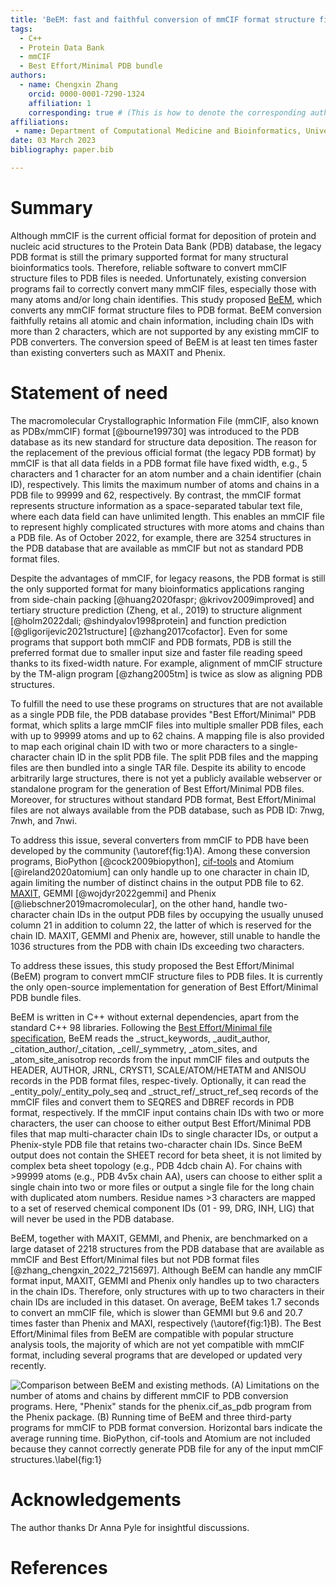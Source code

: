 ```yaml
---
title: 'BeEM: fast and faithful conversion of mmCIF format structure files to PDB format'
tags:
  - C++
  - Protein Data Bank
  - mmCIF
  - Best Effort/Minimal PDB bundle
authors:
  - name: Chengxin Zhang
    orcid: 0000-0001-7290-1324
    affiliation: 1
    corresponding: true # (This is how to denote the corresponding author)
affiliations:
 - name: Department of Computational Medicine and Bioinformatics, University of Michigan, Ann Arbor, MI 48109, USA
date: 03 March 2023
bibliography: paper.bib

---
```


# Summary

Although mmCIF is the current official format for deposition of protein and nucleic acid structures to the Protein Data Bank (PDB) database, the legacy PDB format is still the primary supported format for many structural bioinformatics tools. Therefore, reliable software to convert mmCIF structure files to PDB files is needed. Unfortunately, existing conversion programs fail to correctly convert many mmCIF files, especially those with many atoms and/or long chain identifies.
This study proposed [BeEM](https://github.com/kad-ecoli/BeEM), which converts any mmCIF format structure files to PDB format. BeEM conversion faithfully retains all atomic and chain information, including chain IDs with more than 2 characters, which are not supported by any existing mmCIF to PDB converters. The conversion speed of BeEM is at least ten times faster than existing converters such as MAXIT and Phenix.

# Statement of need

The macromolecular Crystallographic Information File (mmCIF, also known as PDBx/mmCIF) format [@bourne199730] was introduced to the PDB database as its new standard for structure data deposition. The reason for the replacement of the previous official format (the legacy PDB format) by mmCIF is that all data fields in a PDB format file have fixed width, e.g., 5 characters and 1 character for an atom number and a chain identifier (chain ID), respectively. This limits the maximum number of atoms and chains in a PDB file to 99999 and 62, respectively. By contrast, the mmCIF format represents structure information as a space-separated tabular text file, where each data field can have unlimited length. This enables an mmCIF file to represent highly complicated structures with more atoms and chains than a PDB file. As of October 2022, for example, there are 3254 structures in the PDB database that are available as mmCIF but not as standard PDB format files.

Despite the advantages of mmCIF, for legacy reasons, the PDB format is still the only supported format for many bioinformatics applications ranging from side-chain packing [@huang2020faspr; @krivov2009improved] and tertiary structure prediction (Zheng, et al., 2019) to structure alignment [@holm2022dali; @shindyalov1998protein] and function prediction [@gligorijevic2021structure]  [@zhang2017cofactor]. Even for some programs that support both mmCIF and PDB formats, PDB is still the preferred format due to smaller input size and faster file reading speed thanks to its fixed-width nature. For example, alignment of mmCIF structure by the TM-align program [@zhang2005tm] is twice as slow as aligning PDB structures.

To fulfill the need to use these programs on structures that are not available as a single PDB file, the PDB database provides "Best Effort/Minimal" PDB format, which splits a large mmCIF files into multiple smaller PDB files, each with up to 99999 atoms and up to 62 chains. A mapping file is also provided to map each original chain ID with two or more characters to a single-character chain ID in the split PDB file. The split PDB files and the mapping files are then bundled into a single TAR file. Despite its ability to encode arbitrarily large structures, there is not yet a publicly available webserver or standalone program for the generation of Best Effort/Minimal PDB files. Moreover, for structures without standard PDB format, Best Effort/Minimal files are not always available from the PDB database, such as PDB ID: 7nwg, 7nwh, and 7nwi.

To address this issue, several converters from mmCIF to PDB have been developed by the community (\autoref{fig:1}A). Among these conversion programs, BioPython [@cock2009biopython], [cif-tools](https://github.com/PDB-REDO/cif-tools) and Atomium [@ireland2020atomium] can only handle up to one character in chain ID, again limiting the number of distinct chains in the output PDB file to 62. [MAXIT](https://sw-tools.rcsb.org/apps/MAXIT), GEMMI [@wojdyr2022gemmi] and Phenix [@liebschner2019macromolecular], on the other hand, handle two-character chain IDs in the output PDB files by occupying the usually unused column 21 in addition to column 22, the latter of which is reserved for the chain ID. MAXIT, GEMMI and Phenix are, however, still unable to handle the 1036 structures from the PDB with chain IDs exceeding two characters.

To address these issues, this study proposed the Best Effort/Minimal (BeEM) program to convert mmCIF structure files to PDB files. It is currently the only open-source implementation for generation of Best Effort/Minimal PDB bundle files.

BeEM is written in C++ without external dependencies, apart from the standard C++ 98 libraries. Following the [Best Effort/Minimal file specification](https://www.rcsb.org/docs/general-help/structures-without-legacy-pdb-format-files), BeEM reads the _struct_keywords, _audit_author, _citation_author/_citation, _cell/_symmetry, _atom_sites, and _atom_site_anisotrop records from the input mmCIF files and outputs the HEADER, AUTHOR, JRNL, CRYST1, SCALE/ATOM/HETATM and ANISOU records in the PDB format files, respec-tively. Optionally, it can read the _entity_poly/_entity_poly_seq and _struct_ref/_struct_ref_seq records of the mmCIF files and convert them to SEQRES and DBREF records in PDB format, respectively. If the mmCIF input contains chain IDs with two or more characters, the user can choose to either output Best Effort/Minimal PDB files that map multi-character chain IDs to single character IDs, or output a Phenix-style PDB file that retains two-character chain IDs. Since BeEM output does not contain the SHEET record for beta sheet, it is not limited by complex beta sheet topology (e.g., PDB 4dcb chain A). For chains with >99999 atoms (e.g., PDB 4v5x chain AA), users can choose to either split a single chain into two or more files or output a single file for the long chain with duplicated atom numbers. Residue names >3 characters are mapped to a set of reserved chemical component IDs (01 - 99, DRG, INH, LIG) that will never be used in the PDB database. 

BeEM, together with MAXIT, GEMMI, and Phenix, are benchmarked on a large dataset of 2218 structures from the PDB database that are available as mmCIF and Best Effort/Minimal files but not PDB format files [@zhang_chengxin_2022_7215697]. Although BeEM can handle any mmCIF format input, MAXIT, GEMMI and Phenix only handles up to two characters in the chain IDs. Therefore, only structures with up to two characters in their chain IDs are included in this dataset. On average, BeEM takes 1.7 seconds to convert an mmCIF file, which is slower than GEMMI but 9.6 and 20.7 times faster than Phenix and MAXI, respectively (\autoref{fig:1}B). The Best Effort/Minimal files from BeEM are compatible with popular structure analysis tools, the majority of which are not yet compatible with mmCIF format, including several programs that are developed or updated very recently.

![Comparison between BeEM and existing methods. (A) Limitations on the number of atoms and chains by different mmCIF to PDB conversion programs. Here, "Phenix" stands for the phenix.cif_as_pdb program from the Phenix package. (B) Running time of BeEM and three third-party programs for mmCIF to PDB format conversion. Horizontal bars indicate the average running time. BioPython, cif-tools and Atomium are not included because they cannot correctly generate PDB file for any of the input mmCIF structures.\label{fig:1}](figure.png)

# Acknowledgements

The author thanks Dr Anna Pyle for insightful discussions.

# References
